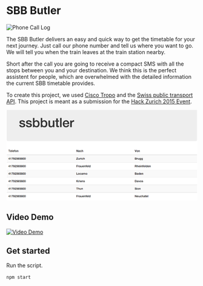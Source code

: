 # SBB Butler

![Phone Call Log](https://github.com/sbb-butler/butler/raw/master/sbbbutler.png "Overview")

The SBB Butler delivers an easy and quick way to get the timetable for your next journey. Just call our phone number and tell us where you want to go. We will tell you when the train leaves at the train station nearby. 

Short after the call you are going to receive a compact SMS with all the stops between you and your destination. We think this is the perfect assistent for people, which are overwhelmed with the detailed information the current SBB timetable provides.

To create this project, we used [Cisco Tropo](https://www.tropo.com/) and the [Swiss public transport API](http://transport.opendata.ch/). This project is meant as a submission for the [Hack Zurich 2015 Event](http://www.hackzurich.com/15).

![Phone Call Log](https://github.com/sbb-butler/butler/raw/master/photo.png "Phone Call Log")

Video Demo
----------

[![Video Demo](http://img.youtube.com/vi/wABy_E8LNN4/0.jpg)](https://www.youtube.com/watch?v=wABy_E8LNN4&feature=youtu.be)


## Get started

Run the script.

```bash
npm start
```
